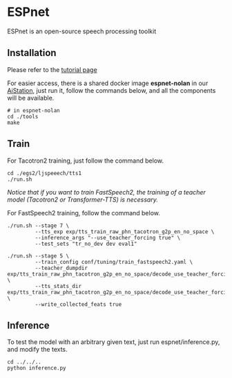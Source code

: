 # ESPnet

ESPnet is an open-source speech processing toolkit

## Installation

Please refer to the [tutorial page](https://espnet.github.io/espnet/installation.html) 

For easier access, there is a shared docker image **espnet-nolan** in our [AiStation](https://10.100.112.79:32206/index.html), just run it, follow the commands below, and all the components will be available.

```
# in espnet-nolan
cd ./tools
make
```



## Train

For Tacotron2 training, just follow the command below.

```
cd ./egs2/ljspeeech/tts1
./run.sh
```

*Notice that if you want to train FastSpeech2, the training of a teacher model (Tacotron2 or Transformer-TTS) is necessary.*

For FastSpeech2 training, follow the command below.

```
./run.sh --stage 7 \
         --tts_exp exp/tts_train_raw_phn_tacotron_g2p_en_no_space \
         --inference_args "--use_teacher_forcing true" \
         --test_sets "tr_no_dev dev eval1"
         
./run.sh --stage 5 \
         --train_config conf/tuning/train_fastspeech2.yaml \
         --teacher_dumpdir exp/tts_train_raw_phn_tacotron_g2p_en_no_space/decode_use_teacher_forcingtrue_train.loss.ave \
         --tts_stats_dir exp/tts_train_raw_phn_tacotron_g2p_en_no_space/decode_use_teacher_forcingtrue_train.loss.ave/stats \
         --write_collected_feats true
```



## Inference

To test the model with an arbitrary given text, just run espnet/inference.py, and modify the texts.

```
cd ../../..
python inference.py
```

